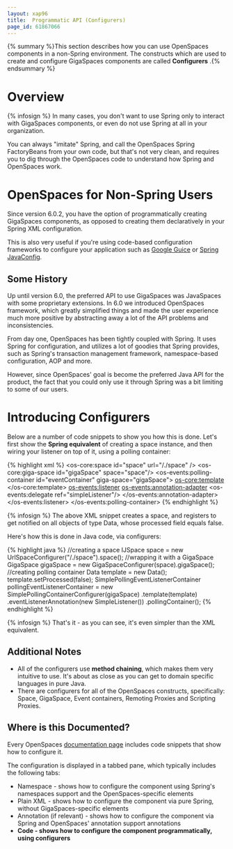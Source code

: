 ```yaml
---
layout: xap96
title:  Programmatic API (Configurers)
page_id: 61867066
---
```


{% summary %}This section describes how you can use OpenSpaces components in a non-Spring environment. The constructs which are used to create and configure GigaSpaces components are called **Configurers** .{% endsummary %}

# Overview

{% infosign %} In many cases, you don't want to use Spring only to interact with GigaSpaces components, or even do not use Spring at all in your organization.

You can always "imitate" Spring, and call the OpenSpaces Spring FactoryBeans from your own code, but that's not very clean, and requires you to dig through the OpenSpaces code to understand how Spring and OpenSpaces work.

# OpenSpaces for Non-Spring Users

Since version 6.0.2, you have the option of programmatically creating GigaSpaces components, as opposed to creating them declaratively in your Spring XML configuration.

This is also very useful if you're using code-based configuration frameworks to configure your application such as [Google Guice](http://code.google.com/p/google-guice) or [Spring JavaConfig](http://www.springframework.org/javaconfig).

## Some History

Up until version 6.0, the preferred API to use GigaSpaces was JavaSpaces with some proprietary extensions. In 6.0 we introduced OpenSpaces framework, which greatly simplified things and made the user experience much more positive by abstracting away a lot of the API problems and inconsistencies.

From day one, OpenSpaces has been tightly coupled with Spring. It uses Spring for configuration, and utilizes a lot of goodies that Spring provides, such as Spring's transaction management framework, namespace-based configuration, AOP and more.

However, since OpenSpaces' goal is become the preferred Java API for the product, the fact that you could only use it through Spring was a bit limiting to some of our users.

# Introducing Configurers

Below are a number of code snippets to show you how this is done. Let's first show the **Spring equivalent** of creating a space instance, and then wiring your listener on top of it, using a polling container:

{% highlight xml %}
<os-core:space id="space" url="/./space" />
<os-core:giga-space id="gigaSpace" space="space"/>
<bean id="simpleListener" class="SimpleListener" />
<os-events:polling-container id="eventContainer" giga-space="gigaSpace">
<os-core:template>
        <bean class="org.openspaces.example.data.common.Data">
            <property name="processed" value="false"/>
        </bean>
    </os-core:template>
<os-events:listener>
        <os-events:annotation-adapter>
            <os-events:delegate ref="simpleListener"/>
        </os-events:annotation-adapter>
    </os-events:listener>
</os-events:polling-container>
{% endhighlight %}

{% infosign %} The above XML snippet creates a space, and registers to get notified on all objects of type Data, whose processed field equals false.

Here's how this is done in Java code, via configurers:

{% highlight java %}
//creating a space
IJSpace space = new UrlSpaceConfigurer("/./space").space();
//wrapping it with a GigaSpace
GigaSpace gigaSpace = new GigaSpaceConfigurer(space).gigaSpace();
//creating polling container
Data template = new Data();
template.setProcessed(false);
SimplePollingEventListenerContainer pollingEventListenerContainer = new SimplePollingContainerConfigurer(gigaSpace)
.template(template)
.eventListenerAnnotation(new SimpleListener())
.pollingContainer();
{% endhighlight %}

{% infosign %} That's it - as you can see, it's even simpler than the XML equivalent.

## Additional Notes

- All of the configurers use **method chaining**, which makes them very intuitive to use. It's about as close as you can get to domain specific languages in pure Java.
- There are configurers for all of the OpenSpaces constructs, specifically: Space, GigaSpace, Event containers, Remoting Proxies and Scripting Proxies.

## Where is this Documented?

Every OpenSpaces [documentation page](/xap96/the-space-component.html) includes code snippets that show how to configure it.

The configuration is displayed in a tabbed pane, which typically includes the following tabs:

- Namespace - shows how to configure the component using Spring's namespaces support and the OpenSpaces-specific elements
- Plain XML - shows how to configure the component via pure Spring, without GigaSpaces-specific elements
- Annotation (if relevant) - shows how to configure the component via Spring and OpenSpaces' annotation support annotations
- **Code - shows how to configure the component programmatically, using configurers**

